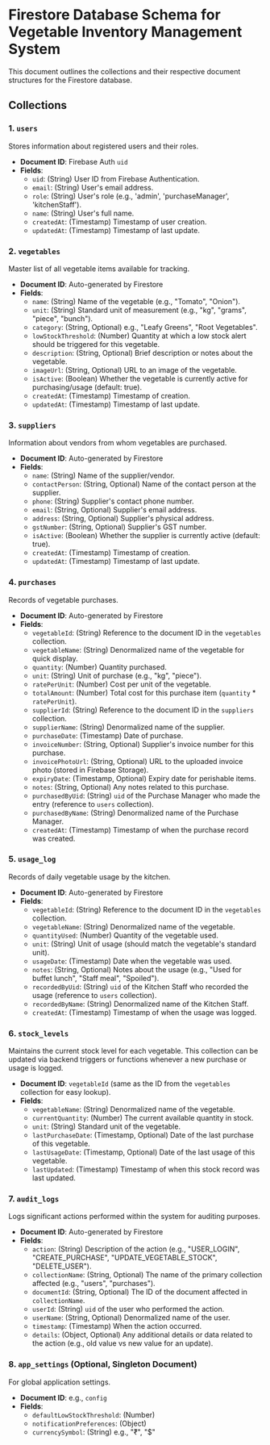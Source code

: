 # Firestore Database Schema for Vegetable Inventory Management System

This document outlines the collections and their respective document structures for the Firestore database.

## Collections

### 1. `users`
Stores information about registered users and their roles.

-   **Document ID**: Firebase Auth `uid`
-   **Fields**:
    -   `uid`: (String) User ID from Firebase Authentication.
    -   `email`: (String) User's email address.
    -   `role`: (String) User's role (e.g., 'admin', 'purchaseManager', 'kitchenStaff').
    -   `name`: (String) User's full name.
    -   `createdAt`: (Timestamp) Timestamp of user creation.
    -   `updatedAt`: (Timestamp) Timestamp of last update.

### 2. `vegetables`
Master list of all vegetable items available for tracking.

-   **Document ID**: Auto-generated by Firestore
-   **Fields**:
    -   `name`: (String) Name of the vegetable (e.g., "Tomato", "Onion").
    -   `unit`: (String) Standard unit of measurement (e.g., "kg", "grams", "piece", "bunch").
    -   `category`: (String, Optional) e.g., "Leafy Greens", "Root Vegetables".
    -   `lowStockThreshold`: (Number) Quantity at which a low stock alert should be triggered for this vegetable.
    -   `description`: (String, Optional) Brief description or notes about the vegetable.
    -   `imageUrl`: (String, Optional) URL to an image of the vegetable.
    -   `isActive`: (Boolean) Whether the vegetable is currently active for purchasing/usage (default: true).
    -   `createdAt`: (Timestamp) Timestamp of creation.
    -   `updatedAt`: (Timestamp) Timestamp of last update.

### 3. `suppliers`
Information about vendors from whom vegetables are purchased.

-   **Document ID**: Auto-generated by Firestore
-   **Fields**:
    -   `name`: (String) Name of the supplier/vendor.
    -   `contactPerson`: (String, Optional) Name of the contact person at the supplier.
    -   `phone`: (String) Supplier's contact phone number.
    -   `email`: (String, Optional) Supplier's email address.
    -   `address`: (String, Optional) Supplier's physical address.
    -   `gstNumber`: (String, Optional) Supplier's GST number.
    -   `isActive`: (Boolean) Whether the supplier is currently active (default: true).
    -   `createdAt`: (Timestamp) Timestamp of creation.
    -   `updatedAt`: (Timestamp) Timestamp of last update.

### 4. `purchases`
Records of vegetable purchases.

-   **Document ID**: Auto-generated by Firestore
-   **Fields**:
    -   `vegetableId`: (String) Reference to the document ID in the `vegetables` collection.
    -   `vegetableName`: (String) Denormalized name of the vegetable for quick display.
    -   `quantity`: (Number) Quantity purchased.
    -   `unit`: (String) Unit of purchase (e.g., "kg", "piece").
    -   `ratePerUnit`: (Number) Cost per unit of the vegetable.
    -   `totalAmount`: (Number) Total cost for this purchase item (`quantity` * `ratePerUnit`).
    -   `supplierId`: (String) Reference to the document ID in the `suppliers` collection.
    -   `supplierName`: (String) Denormalized name of the supplier.
    -   `purchaseDate`: (Timestamp) Date of purchase.
    -   `invoiceNumber`: (String, Optional) Supplier's invoice number for this purchase.
    -   `invoicePhotoUrl`: (String, Optional) URL to the uploaded invoice photo (stored in Firebase Storage).
    -   `expiryDate`: (Timestamp, Optional) Expiry date for perishable items.
    -   `notes`: (String, Optional) Any notes related to this purchase.
    -   `purchasedByUid`: (String) `uid` of the Purchase Manager who made the entry (reference to `users` collection).
    -   `purchasedByName`: (String) Denormalized name of the Purchase Manager.
    -   `createdAt`: (Timestamp) Timestamp of when the purchase record was created.

### 5. `usage_log`
Records of daily vegetable usage by the kitchen.

-   **Document ID**: Auto-generated by Firestore
-   **Fields**:
    -   `vegetableId`: (String) Reference to the document ID in the `vegetables` collection.
    -   `vegetableName`: (String) Denormalized name of the vegetable.
    -   `quantityUsed`: (Number) Quantity of the vegetable used.
    -   `unit`: (String) Unit of usage (should match the vegetable's standard unit).
    -   `usageDate`: (Timestamp) Date when the vegetable was used.
    -   `notes`: (String, Optional) Notes about the usage (e.g., "Used for buffet lunch", "Staff meal", "Spoiled").
    -   `recordedByUid`: (String) `uid` of the Kitchen Staff who recorded the usage (reference to `users` collection).
    -   `recordedByName`: (String) Denormalized name of the Kitchen Staff.
    -   `createdAt`: (Timestamp) Timestamp of when the usage was logged.

### 6. `stock_levels`
Maintains the current stock level for each vegetable. This collection can be updated via backend triggers or functions whenever a new purchase or usage is logged.

-   **Document ID**: `vegetableId` (same as the ID from the `vegetables` collection for easy lookup).
-   **Fields**:
    -   `vegetableName`: (String) Denormalized name of the vegetable.
    -   `currentQuantity`: (Number) The current available quantity in stock.
    -   `unit`: (String) Standard unit of the vegetable.
    -   `lastPurchaseDate`: (Timestamp, Optional) Date of the last purchase of this vegetable.
    -   `lastUsageDate`: (Timestamp, Optional) Date of the last usage of this vegetable.
    -   `lastUpdated`: (Timestamp) Timestamp of when this stock record was last updated.

### 7. `audit_logs`
Logs significant actions performed within the system for auditing purposes.

-   **Document ID**: Auto-generated by Firestore
-   **Fields**:
    -   `action`: (String) Description of the action (e.g., "USER_LOGIN", "CREATE_PURCHASE", "UPDATE_VEGETABLE_STOCK", "DELETE_USER").
    -   `collectionName`: (String, Optional) The name of the primary collection affected (e.g., "users", "purchases").
    -   `documentId`: (String, Optional) The ID of the document affected in `collectionName`.
    -   `userId`: (String) `uid` of the user who performed the action.
    -   `userName`: (String, Optional) Denormalized name of the user.
    -   `timestamp`: (Timestamp) When the action occurred.
    -   `details`: (Object, Optional) Any additional details or data related to the action (e.g., old value vs new value for an update).

### 8. `app_settings` (Optional, Singleton Document)
For global application settings.

-   **Document ID**: e.g., `config`
-   **Fields**:
    -   `defaultLowStockThreshold`: (Number)
    -   `notificationPreferences`: (Object)
    -   `currencySymbol`: (String) e.g., "₹", "$"
